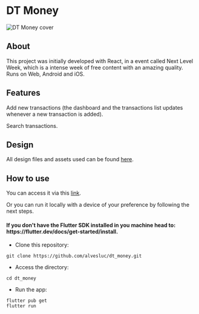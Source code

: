 # DT Money 

![DT Money cover](https://user-images.githubusercontent.com/42820357/197095950-3597a1d5-d92a-46c1-bac1-1f7efbdfe3e3.png)

## About

This project was initially developed with React, in a event called Next Level Week, which is a intense week of free content with an amazing quality.
Runs on Web, Android and iOS.

## Features
Add new transactions (the dashboard and the transactions list updates whenever a new transaction is added).

Search transactions.

## Design

All design files and assets used can be found [here](https://www.figma.com/community/file/1138814493269096792).

## How to use 
You can access it via this [link](https://alvesluc.github.io/dt_money).

Or you can run it locally with a device of your preference by following the next steps.

<h4>If you don't have the Flutter SDK installed in you machine head to: https://flutter.dev/docs/get-started/install.</h4>

- Clone this repository:
```
git clone https://github.com/alvesluc/dt_money.git
```
- Access the directory:
```
cd dt_money
```
- Run the app:
```
flutter pub get
flutter run
```

